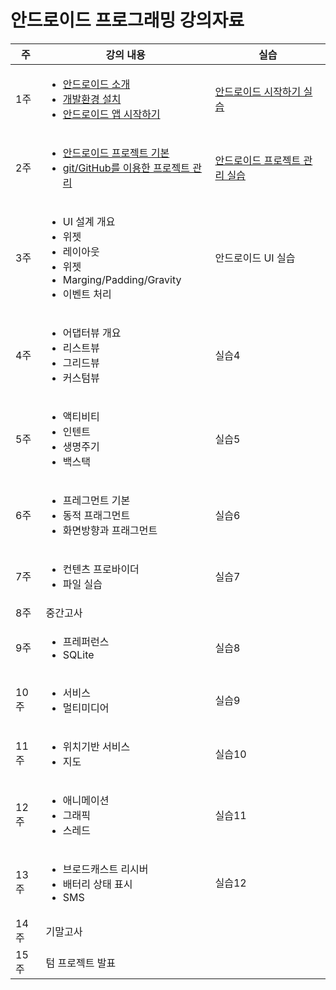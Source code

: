 # 안드로이드 프로그래밍 강의자료

 주 | 강의 내용 | 실습
--- | ------ |---
1주 | <ul> <li> [안드로이드 소개](intro-android/안드로이드소개.pdf) <li> [개발환경 설치](intro-android/install_dev_env.html) <li> [안드로이드 앱 시작하기](intro-android/start-android-project.html) </ul> | [안드로이드 시작하기 실습](intro-android/안드로이드_시작하기_실습.html)
2주	| <ul> <li>[안드로이드 프로젝트 기본](android-project/android-project-basic.pdf) <li> [git/GitHub를 이용한 프로젝트 관리](android-project/git_github.html) </ul> | [안드로이드 프로젝트 관리 실습](android-project/안드로이드_프로젝트_관리_실습.html)
	3주 | <ul> <li> UI 설계 개요 <li> 위젯 <li> 레이아웃 <li> 위젯 <li> Marging/Padding/Gravity <li>이벤트 처리 | 안드로이드 UI 실습
4주 | <ul> <li> 어댑터뷰 개요 <li>리스트뷰 <li>그리드뷰 <li>커스텀뷰 | 실습4
5주 | <ul> <li> 액티비티 <li>인텐트 <li>생명주기 <li> 백스택 | 실습5
6주 | <ul> <li> 프레그먼트 기본 <li> 동적 프래그먼트 <li> 화면방향과 프래그먼트 | 실습6
7주 | <ul> <li> 컨텐츠 프로바이더 <li> 파일 실습 | 실습7
8주 | 중간고사
9주 | <ul> <li> 프레퍼런스 <li> SQLite | 실습8
10주 | <ul> <li> 서비스 <li> 멀티미디어 | 실습9
11주 | <ul> <li> 위치기반 서비스 <li> 지도 | 실습10
12주 | <ul> <li> 애니메이션 <li> 그래픽 <li> 스레드 | 실습11
13주 | <ul> <li> 브로드캐스트 리시버 <li> 배터리 상태 표시 <li> SMS |실습12
14주 | 기말고사
15주 | 텀 프로젝트 발표